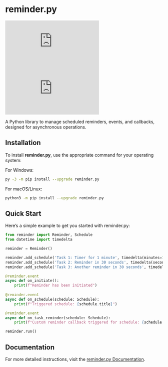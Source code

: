# reminder.py

[![PyPI - Version](https://img.shields.io/pypi/v/reminder.py?color=teal)](https://pypi.org/project/reminder.py)
[![Python Versions](https://img.shields.io/pypi/pyversions/reminder.py?color=teal)](https://pypi.org/project/reminder.py)

A Python library to manage scheduled reminders, events, and callbacks, designed for asynchronous operations.

## Installation

To install **reminder.py**, use the appropriate command for your operating system:

For Windows:

```bash
py -3 -m pip install --upgrade reminder.py
```

For macOS/Linux:

```bash
python3 -m pip install --upgrade reminder.py
```

## Quick Start

Here’s a simple example to get you started with reminder.py:

```python
from reminder import Reminder, Schedule
from datetime import timedelta

reminder = Reminder()

reminder.add_schedule('Task 1: Timer for 1 minute', timedelta(minutes=1))
reminder.add_schedule('Task 2: Reminder in 30 seconds', timedelta(seconds=30), callback='task_reminder')
reminder.add_schedule('Task 3: Another reminder in 30 seconds', timedelta(seconds=30), callback='task_reminder')

@reminder.event
async def on_initiate():
    print(f"Reminder has been initiated")
    
@reminder.event
async def on_schedule(schedule: Schedule):
    print(f"Triggered schedule: {schedule.title}")

@reminder.event
async def on_task_reminder(schedule: Schedule):
    print(f"Custom reminder callback triggered for schedule: {schedule.title}")

reminder.run()

```



## Documentation

For more detailed instructions,
visit the [reminder.py Documentation](https://reminderpy.readthedocs.io/latest/).
